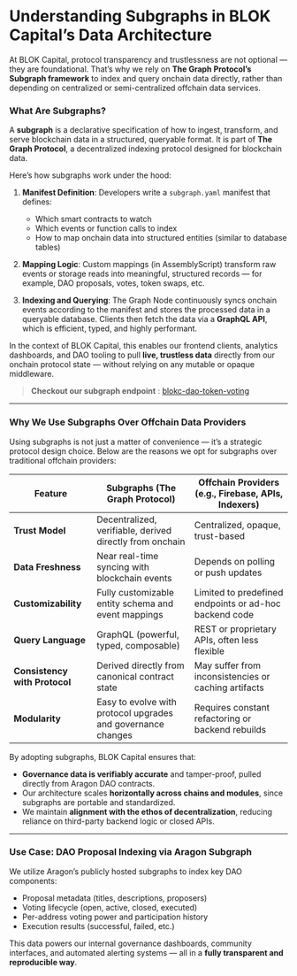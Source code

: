 # Understanding Subgraphs in BLOK Capital’s Data Architecture

At BLOK Capital, protocol transparency and trustlessness are not optional — they are foundational. That’s why we rely on **The Graph Protocol’s Subgraph framework** to index and query onchain data directly, rather than depending on centralized or semi-centralized offchain data services.

### What Are Subgraphs?

A **subgraph** is a declarative specification of how to ingest, transform, and serve blockchain data in a structured, queryable format. It is part of **The Graph Protocol**, a decentralized indexing protocol designed for blockchain data.

Here’s how subgraphs work under the hood:

1. **Manifest Definition**: Developers write a `subgraph.yaml` manifest that defines:

   * Which smart contracts to watch
   * Which events or function calls to index
   * How to map onchain data into structured entities (similar to database tables)

2. **Mapping Logic**: Custom mappings (in AssemblyScript) transform raw events or storage reads into meaningful, structured records — for example, DAO proposals, votes, token swaps, etc.

3. **Indexing and Querying**: The Graph Node continuously syncs onchain events according to the manifest and stores the processed data in a queryable database. Clients then fetch the data via a **GraphQL API**, which is efficient, typed, and highly performant.

In the context of BLOK Capital, this enables our frontend clients, analytics dashboards, and DAO tooling to pull **live, trustless data** directly from our onchain protocol state — without relying on any mutable or opaque middleware.

> **Checkout our subgraph endpoint** : [blokc-dao-token-voting](https://thegraph.com/explorer/subgraphs/kbrg2GxMGs8DrQcLUtVbn8becrzYjwhxsY1EaLF5pFq?view=Query&chain=arbitrum-one)

---

### Why We Use Subgraphs Over Offchain Data Providers

Using subgraphs is not just a matter of convenience — it’s a strategic protocol design choice. Below are the reasons we opt for subgraphs over traditional offchain providers:

| Feature                       | Subgraphs (The Graph Protocol)                               | Offchain Providers (e.g., Firebase, APIs, Indexers)    |
| ----------------------------- | ------------------------------------------------------------ | ------------------------------------------------------ |
| **Trust Model**               | Decentralized, verifiable, derived directly from onchain     | Centralized, opaque, trust-based                       |
| **Data Freshness**            | Near real-time syncing with blockchain events                | Depends on polling or push updates                     |
| **Customizability**           | Fully customizable entity schema and event mappings          | Limited to predefined endpoints or ad-hoc backend code |
| **Query Language**            | GraphQL (powerful, typed, composable)                        | REST or proprietary APIs, often less flexible          |
| **Consistency with Protocol** | Derived directly from canonical contract state               | May suffer from inconsistencies or caching artifacts   |
| **Modularity**                | Easy to evolve with protocol upgrades and governance changes | Requires constant refactoring or backend rebuilds      |

By adopting subgraphs, BLOK Capital ensures that:

* **Governance data is verifiably accurate** and tamper-proof, pulled directly from Aragon DAO contracts.
* Our architecture scales **horizontally across chains and modules**, since subgraphs are portable and standardized.
* We maintain **alignment with the ethos of decentralization**, reducing reliance on third-party backend logic or closed APIs.


---

### Use Case: DAO Proposal Indexing via Aragon Subgraph

We utilize Aragon’s publicly hosted subgraphs to index key DAO components:

* Proposal metadata (titles, descriptions, proposers)
* Voting lifecycle (open, active, closed, executed)
* Per-address voting power and participation history
* Execution results (successful, failed, etc.)

This data powers our internal governance dashboards, community interfaces, and automated alerting systems — all in a **fully transparent and reproducible way**.

